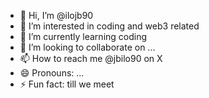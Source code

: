 - 👋 Hi, I’m @ilojb90
- 👀 I’m interested in coding and web3 related
- 🌱 I’m currently learning coding
- 💞️ I’m looking to collaborate on ...
- 📫 How to reach me @jbilo90 on X
- 😄 Pronouns: ...
- ⚡ Fun fact: till we meet

<!---
ilojb90/ilojb90 is a ✨ special ✨ repository because its `README.md` (this file) appears on your GitHub profile.
You can click the Preview link to take a look at your changes.
--->
